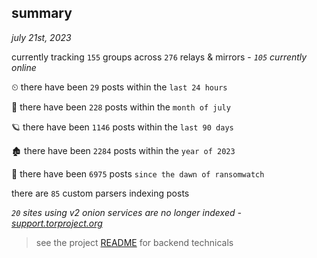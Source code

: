 
## summary
_july 21st, 2023_

currently tracking `155` groups across `276` relays & mirrors - _`105` currently online_

⏲ there have been `29` posts within the `last 24 hours`

🦈 there have been `228` posts within the `month of july`

🪐 there have been `1146` posts within the `last 90 days`

🏚 there have been `2284` posts within the `year of 2023`

🦕 there have been `6975` posts `since the dawn of ransomwatch`

there are `85` custom parsers indexing posts

_`20` sites using v2 onion services are no longer indexed - [support.torproject.org](https://support.torproject.org/onionservices/v2-deprecation/)_

> see the project [README](https://github.com/joshhighet/ransomwatch#ransomwatch--) for backend technicals
